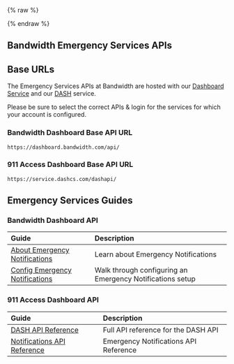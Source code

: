 {% raw %}
<section class="emergencyServicesAbout">
{% endraw %}

# Bandwidth Emergency Services APIs

## Base URLs

The Emergency Services APIs at Bandwidth are hosted with our [Dashboard Service](https://dashboard.bandwidth.com/) and our [DASH](https://dashboard.dashcs.com/dash-board/login.jsp) service.

Please be sure to select the correct APIs & login for the services for which your account is configured.

### Bandwidth Dashboard Base API URL
`https://dashboard.bandwidth.com/api/`

### 911 Access Dashboard Base API URL
`https://service.dashcs.com/dashapi/`

## Emergency Services Guides

### Bandwidth Dashboard API
| Guide                                                                                | Description                                               |
|:-------------------------------------------------------------------------------------|:----------------------------------------------------------|
| [About Emergency Notifications](./dashboard/guides/emergencyNotifications.md)        | Learn about Emergency Notifications                       |
| [Config Emergency Notifications](./dashboard/guides/configEmergencyNotifications.md) | Walk through configuring an Emergency Notifications setup |


### 911 Access Dashboard API

| Guide                                                                                                      | Description                           |
|:-----------------------------------------------------------------------------------------------------------|:--------------------------------------|
| [DASH API Reference](https://support.bandwidth.com/hc/en-us/articles/115006226067-911-Dashboard-API-Guide) | Full API reference for the DASH API   |
| [Notifications API Reference](./dash/methods/dashNotificationsMethodsOverview.md)                          | Emergency Notifications API Reference |
